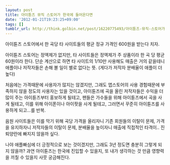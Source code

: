 ```yaml
---
layout: post
title: 아이튠즈 뮤직 스토어가 한국에 들어온다면
date: '2012-01-21T19:23:25+09:00'
tags: []
tumblr_url: http://think.golbin.net/post/16220775493/아이튠즈-뮤직-스토어가-한국에-들어온다면
---
```

아이튠즈 스토어에서 한 곡당 타 사이트들의 평균 정규 가격인 600원을 받는다 치자.

아이튠즈 스토어는 정액제가 없지만, 타 사이트들은 정액제가 주 상품이라 한 곡 당 평균 60원이라 한다. 단순 계산으로 하면 타 사이트의 1/10만 사용해도 매출은 거의 같을테니 애플이나 저작자들은 손해 볼 일이 별로 없다는 뜻. (게다가 저작자 분배율이 애플이 더 높다)

처음에는 가격때문에 사용자가 많지는 않겠지만, 그래도 앱스토어의 사용 경험때문에 부족하지 않을 정도의 사용자는 있을 것이고, 아이튠즈에 곡을 올린 저작자들은 수익을 더 많이 주는 아이튠즈부터 홍보하게 될테고, 팬들은 가수들을 위해 아이튠즈에서 곡을 사게 될테고, 이를 위해 아이폰이나 아이팟을 사게 될테고, 그러면서 꾸준히 아이튠즈를 사용하게 되고…를 반복.

음원 사이트들은 이를 막기 위해 곡당 가격을 올리자니 기존 회원들의 이탈이 문제, 가격을 유지하자니 저작자들의 이탈이 문제, 분배율을 높이자니 매출에 직접적인 타격이.. 진퇴양란에 빠지지 않을까 싶다.

나야 애플빠심에 더 긍정적으로 보는 것이겠지만, 그래도 3년 정도면 충분히 그렇게 되지 않을까? 과연 아이튠즈는 한국에 진입할 수 있을지, 또 내가 생각하는 것 만큼 영향력을 끼칠 수 있을지 사뭇 궁금해진다.
